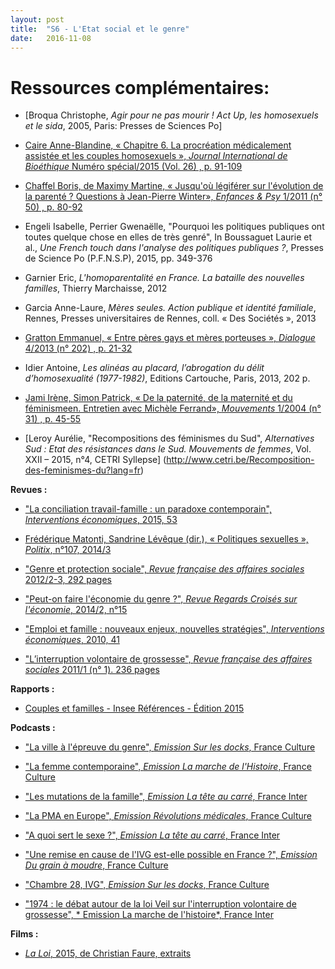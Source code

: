 ```yaml
---
layout: post
title:  "S6 - L'Etat social et le genre"
date:   2016-11-08
---
```

# Ressources complémentaires:

- [Broqua Christophe, *Agir pour ne pas mourir ! Act Up, les homosexuels et le sida*, 2005, Paris: Presses de Sciences Po]

- [Caire Anne-Blandine, « Chapitre 6. La procréation médicalement assistée et les couples homosexuels », *Journal International de Bioéthique* Numéro spécial/2015 (Vol. 26) , p. 91-109](https://www.cairn.info/revue-journal-international-de-bioethique-2015-Num%C3%A9ro%20sp%C3%A9cial-page-91.htm)

- [Chaffel Boris, de Maximy Martine, « Jusqu'où légiférer sur l'évolution de la parenté ? Questions à Jean-Pierre Winter», *Enfances & Psy* 1/2011 (n° 50) , p. 80-92](http://www.cairn.info/revue-enfances-et-psy-2011-1-page-80.htm)

- Engeli Isabelle, Perrier Gwenaëlle, "Pourquoi les politiques publiques ont toutes quelque chose en elles de très genré", In Boussaguet Laurie et al., *Une French touch dans l'analyse des politiques publiques ?*, Presses de Science Po (P.F.N.S.P), 2015, pp. 349-376

- Garnier Eric, *L'homoparentalité en France. La bataille des nouvelles familles*, Thierry Marchaisse, 2012

- Garcia Anne-Laure, *Mères seules. Action publique et identité familiale*, Rennes, Presses universitaires de Rennes, coll. « Des Sociétés », 2013

- [Gratton Emmanuel, « Entre pères gays et mères porteuses », *Dialogue* 4/2013 (n° 202) , p. 21-32](http://www.cairn.info/revue-dialogue-2013-4-page-21.htm)

- Idier Antoine, *Les alinéas au placard, l’abrogation du délit d’homosexualité (1977-1982)*, Editions Cartouche, Paris, 2013, 202 p.

- [Jami Irène, Simon Patrick, « De la paternité, de la maternité et du féminismeen. Entretien avec Michèle Ferrand», *Mouvements* 1/2004 (n° 31) , p. 45-55](http://www.cairn.info/revue-mouvements-2004-1-page-45.htm)

- [Leroy Aurélie, "Recompositions des féminismes du Sud", *Alternatives Sud : Etat des résistances dans le Sud. Mouvements de femmes*, Vol. XXII – 2015, n°4, CETRI Syllepse] (http://www.cetri.be/Recomposition-des-feminismes-du?lang=fr)

**Revues :**

- ["La conciliation travail-famille : un paradoxe contemporain", *Interventions économiques*, 2015, 53](https://interventionseconomiques.revues.org/2517)

- [ Frédérique Matonti, Sandrine Lévêque (dir.), « Politiques sexuelles », *Politix*, n°107, 2014/3](http://www.cairn.info/revue-politix-2014-3.htm)

- ["Genre et protection sociale", *Revue française des affaires sociales* 2012/2-3, 292 pages](https://www.cairn.info/revue-francaise-des-affaires-sociales-2012-2.htm)

- ["Peut-on faire l'économie du genre ?", *Revue Regards Croisés sur l'économie*, 2014/2, n°15](http://www.cairn.info/revue-regards-croises-sur-l-economie-2014-2.htm)

- ["Emploi et famille : nouveaux enjeux, nouvelles stratégies", *Interventions économiques*, 2010, 41](https://interventionseconomiques.revues.org/395)

- ["L’interruption volontaire de grossesse", *Revue française des affaires sociales* 2011/1 (n° 1). 236 pages](https://www.cairn.info/revue-francaise-des-affaires-sociales-2011-1.htm)

**Rapports :**

- [Couples et familles - Insee Références - Édition 2015](http://www.insee.fr/fr/publications-et-services/sommaire.asp?ref_id=COUFAM15)

**Podcasts :**

- ["La ville à l'épreuve du genre", *Emission Sur les docks*, France Culture](https://www.franceculture.fr/emissions/sur-les-docks/la-ville-lepreuve-du-genre)

- ["La femme contemporaine", *Emission La marche de l'Histoire*, France Culture](http://www.franceinter.fr/emission-la-marche-de-l-histoire-la-femme-contemporaine-0)

- ["Les mutations de la famille", *Emission La tête au carré*, France Inter](http://www.franceinter.fr/emission-la-tete-au-carre-les-mutations-de-la-famille)

- ["La PMA en Europe", *Emission Révolutions médicales*, France Culture](http://www.franceculture.fr/emissions/revolutions-medicales/la-procreation-medicalement-assistee-pma-en-europe)

- ["A quoi sert le sexe ?", *Emission La tête au carré*, France Inter](http://www.franceinter.fr/emission-la-tete-au-carre-a-quoi-sert-le-sexe)

- ["Une remise en cause de l'IVG est-elle possible en France ?", *Emission Du grain à moudre*, France Culture](http://www.franceculture.fr/emissions/du-grain-moudre/une-remise-en-cause-de-livg-est-elle-possible-en-france)

- ["Chambre 28, IVG", *Emission Sur les docks*, France Culture](http://www.franceculture.fr/emissions/sur-les-docks-14-15/champ-libre-33-chambre-28-interruption-volontaire-de-grossesse)

- ["1974 : le débat autour de la loi Veil sur l'interruption volontaire de grossesse", * Emission La marche de l'histoire*, France Inter](https://www.franceinter.fr/emissions/la-marche-de-l-histoire/la-marche-de-l-histoire-14-mai-2014)

**Films :**

- [*La Loi*, 2015, de Christian Faure, extraits](http://www.france2.fr/emissions/la-loi/videos)
